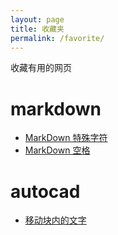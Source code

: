 ```yaml
---
layout: page
title: 收藏夹
permalink: /favorite/
---
```


收藏有用的网页

# markdown

- [MarkDown 特殊字符](https://www.cnblogs.com/yifeiyu/p/11402743.html)
- [MarkDown 空格](https://blog.csdn.net/dzy_mails/article/details/67640229)

# autocad
- [移动块内的文字](https://www.keanw.com/2013/12/moving-text-in-an-autocad-block-using-net-part-2.html)

